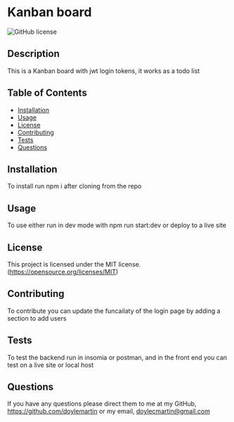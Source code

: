 # Kanban board
![GitHub license](https://img.shields.io/badge/license-MIT-red.svg)
## Description
This is a Kanban board with jwt login tokens, it works as a todo list
## Table of Contents
* [Installation](#installation)
* [Usage](#usage)
* [License](#license)
* [Contributing](#contributing)
* [Tests](#tests)
* [Questions](#questions)
## Installation
To install run npm i after cloning from the repo
## Usage
To use either run in dev mode with npm run start:dev or deploy to a live site
## License
This project is licensed under the MIT license.
(https://opensource.org/licenses/MIT)
## Contributing
To contribute you can update the funcailaty of the login page by adding a section to add users
## Tests
To test the backend run in insomia or postman, and in the front end you can test on a live site or local host
## Questions
If you have any questions please direct them to me at my GitHub, https://github.com/doylemartin or my email, doylecmartin@gmail.com

